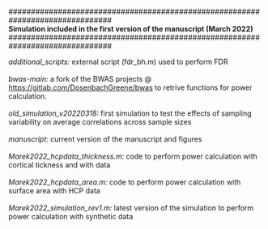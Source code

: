###############################################################################<br>
<b>Simulation included in the first version of the manuscript (March 2022)</b><br>
###############################################################################<br>

<i>additional_scripts:</i> external script (fdr_bh.m) used to perform FDR<br><br>
<i>bwas-main:</i> a fork of the BWAS projects @ https://gitlab.com/DosenbachGreene/bwas to retrive functions for power calculation. <br><br>
<i>old_simulation_v20220318:</i> first simulation to test the effects of sampling variability on average correlations across sample sizes <br><br>
<i>manuscript:</i> current version of the manuscript and figures <br><br>
<i>Marek2022_hcpdata_thickness.m:</i> code to perform power calculation with cortical tickness and with data<br><br>
<i>Marek2022_hcpdata_area.m:</i> code to perform power calculation with surface area with HCP data<br><br>
<i>Marek2022_simulation_rev1.m:</i> latest version of the simulation to perform power calculation with synthetic data<br><br>
